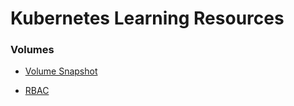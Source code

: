 

# Kubernetes Learning Resources 
### Volumes

- [Volume Snapshot](https://alibaba-cloud.medium.com/backup-and-recovery-solution-for-disk-based-data-volumes-in-kubernetes-clusters-1c947789d679)
 
- [RBAC](https://medium.com/trendyol-tech/configure-rbac-in-kubernetes-like-a-boss-665e2a8665dd)